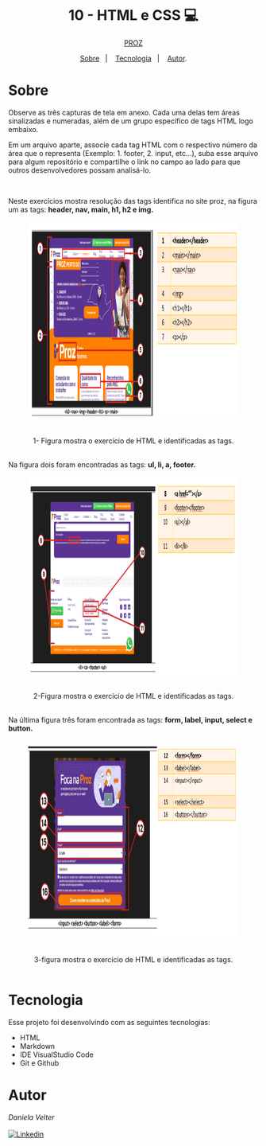 <h1 align="center"> 10 - HTML e CSS 💻 </h1>

<p align="center"> <a href="https://prozeducacao.com.br/unidade/unidade-curitiba/" target="_blank">PROZ</a> </p>

<p align="center">
<a href="#sobre">Sobre</a>&nbsp;&nbsp;&nbsp|&nbsp;&nbsp;&nbsp;
<a href="#tecnologia">Tecnologia</a>&nbsp;&nbsp;&nbsp|&nbsp;&nbsp;&nbsp;
<a href="#autor">Autor</a>.</p>

# Sobre 

Observe as três capturas de tela em anexo. Cada uma delas tem áreas sinalizadas e numeradas, além de um grupo específico de tags HTML logo embaixo.

Em um arquivo aparte, associe cada tag HTML com o respectivo número da área que o representa (Exemplo: 1. footer, 2. input, etc...), suba esse arquivo para algum repositório e compartilhe o link no campo ao lado para que outros desenvolvedores possam analisá-lo.

<br>

 <p>Neste exercícios mostra resolução das tags identifica no site proz, na figura um as tags:
    <b>header, nav, main, h1, h2 e img.</b> </p>
<section align="center" >
  <figure >
<img src="/img/1-desafio.png" height="400" width="800">
  </figure>
  <br>
   <figcaption>1- Figura mostra o exercício de HTML e identificadas as tags. </figcaption>
</section>

<br>
<p> Na figura dois foram encontradas as tags:
    <b>ul, li, a, footer.</b></p>
<section align="center">
  <figure>
<img src="/img/2-Exercicio.png" height="400" width="800">
  </figure>
  <br>
   <figcaption aling="left">2-Figura mostra o exercício de HTML e identificadas as tags.</figcaption>
</section>

<br>
<p> Na última figura três foram encontrada as tags:
    <b>form, label, input, select e button.</b></p>
<section align="center">
  <figure>
<img src="/img/3-Exercicio.png" height="400" width="800">
  </figure>
  <br>
   <figcaption aling="left">3-figura mostra o exercício de HTML e identificadas as tags.</figcaption>
</section>

<br>

# Tecnologia 
Esse projeto foi desenvolvindo com as seguintes tecnologias:

* HTML
* Markdown
* IDE VisualStudio Code
* Git e Github


# Autor 
  _Daniela Velter_
  <br>
  <br>
  [![Linkedin](https://img.shields.io/badge/DANIELA-0077B5?style=for-the-badge&logo=linkedin&logoColor=white)](https://www.linkedin.com/in/daniela-velter-231485f/)

